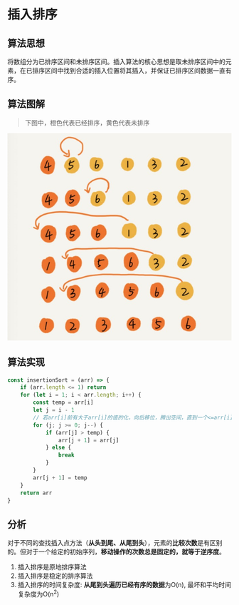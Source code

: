 # 插入排序

## 算法思想

将数组分为已排序区间和未排序区间。插入算法的核心思想是取未排序区间中的元素，在已排序区间中找到合适的插入位置将其插入，并保证已排序区间数据一直有序。

## 算法图解

> 下图中，橙色代表已经排序，黄色代表未排序

![](./images/insert.jpg)

## 算法实现

```javascript
const insertionSort = (arr) => {
    if (arr.length <= 1) return
    for (let i = 1; i < arr.length; i++) {
        const temp = arr[i]
        let j = i - 1
        // 若arr[i]前有大于arr[i]的值的化，向后移位，腾出空间，直到一个<=arr[i]的值
        for (j; j >= 0; j--) {
            if (arr[j] > temp) {
                arr[j + 1] = arr[j]
            } else {
                break
            }
        }
        arr[j + 1] = temp
    }
    return arr
}
```

## 分析

对于不同的查找插入点方法（**从头到尾、从尾到头**），元素的**比较次数**是有区别的。但对于一个给定的初始序列，**移动操作的次数总是固定的，就等于逆序度**。

1. 插入排序是原地排序算法
2. 插入排序是稳定的排序算法
3. 插入排序的时间复杂度: **从尾到头遍历已经有序的数据**为O(n), 最坏和平均时间复杂度为O(n<sup>2</sup>)